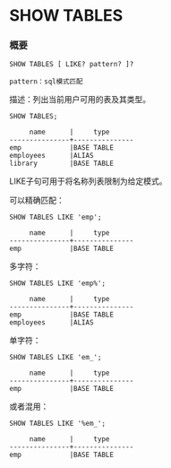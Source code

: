# SHOW TABLES

### 概要

```
SHOW TABLES [ LIKE? pattern? ]?

pattern：sql模式匹配
```

描述：列出当前用户可用的表及其类型。

```
SHOW TABLES;

     name      |     type
---------------+---------------
emp            |BASE TABLE
employees      |ALIAS
library        |BASE TABLE
```

LIKE子句可用于将名称列表限制为给定模式。

可以精确匹配：

```
SHOW TABLES LIKE 'emp';

     name      |     type
---------------+---------------
emp            |BASE TABLE
```

多字符：

```
SHOW TABLES LIKE 'emp%';

     name      |     type
---------------+---------------
emp            |BASE TABLE
employees      |ALIAS
```

单字符：

```
SHOW TABLES LIKE 'em_';

     name      |     type
---------------+---------------
emp            |BASE TABLE
```

或者混用：

```
SHOW TABLES LIKE '%em_';

     name      |     type
---------------+---------------
emp            |BASE TABLE
```



